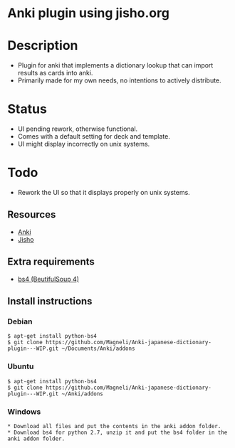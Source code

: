 # Anki plugin using jisho.org

# Description

   * Plugin for anki that implements a dictionary lookup that can import results as cards into anki.
   * Primarily made for my own needs, no intentions to actively distribute.

# Status

   * UI pending rework, otherwise functional.
   * Comes with a default setting for deck and template.
   * UI might display incorrectly on unix systems.

# Todo

   * Rework the UI so that it displays properly on unix systems.


## Resources

   * [Anki](http://ankisrs.net/)
   * [Jisho](http://classic.jisho.org/)

## Extra requirements

   * [bs4 (BeutifulSoup 4)](https://pypi.python.org/pypi/beautifulsoup4/)


## Install instructions

### Debian

    $ apt-get install python-bs4
    $ git clone https://github.com/Magneli/Anki-japanese-dictionary-plugin---WIP.git ~/Documents/Anki/addons

### Ubuntu

    $ apt-get install python-bs4
    $ git clone https://github.com/Magneli/Anki-japanese-dictionary-plugin---WIP.git ~/Anki/addons

### Windows

    * Download all files and put the contents in the anki addon folder.
    * Download bs4 for python 2.7, unzip it and put the bs4 folder in the anki addon folder.
